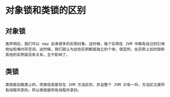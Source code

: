 # 对象锁和类锁的区别

## 对象锁
	类声明后，我们可以 new 出来很多的实例对象。这时候，每个实例在 JVM 中都有自己的引用地址和堆内存空间，这时候，我们就认为这些实例都是独立的个体，很显然，在实例上加的锁和其他的实例就没有关系，互不影响了。
## 类锁
	类锁是加载类上的，而类信息是存在 JVM 方法区的，并且整个 JVM 只有一份，方法区又是所有线程共享的，所以类锁是所有线程共享的。